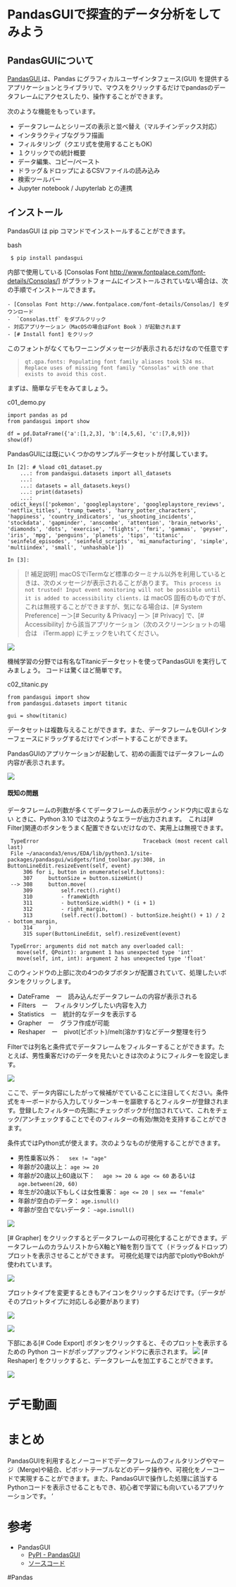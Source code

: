 PandasGUIで探査的データ分析をしてみよう
=================


## PandasGUIについて
[PandasGUI ](https://pypi.org/project/pandasgui/) は、Pandas にグラフィカルユーザインタフェース(GUI) を提供するアプリケーションとライブラリで、マウスをクリックするだけでpandasのデータフレームにアクセスしたり、操作することができます。

次のような機能をもっています。

  - データフレームとシリーズの表示と並べ替え（マルチインデックス対応）
  - インタラクティブなグラフ描画
  - フィルタリング（クエリ式を使用することもOK)
  - １クリックでの統計概要
  - データ編集、コピー/ペースト
  - ドラッグ＆ドロップによるCSVファイルの読み込み
  - 検索ツールバー
  - Jupyter notebook / Jupyterlab との連携

## インストール
PandasGUI は pip コマンドでインストールすることができます。

 bash
```
 $ pip install pandasgui
```

内部で使用している [Consolas Font http://www.fontpalace.com/font-details/Consolas/] がプラットフォームにインストールされていない場合は、次の手順でインストールできます。

    - [Consolas Font http://www.fontpalace.com/font-details/Consolas/] をダウンロード
    -  `Consolas.ttf` をダブルクリック
    - 対応アプリケーション（MacOSの場合はFont Book ）が起動されます
    - [# Install font] をクリック

このフォントがなくてもワーニングメッセージが表示されるだけなので任意です
> `qt.qpa.fonts: Populating font family aliases took 524 ms. Replace uses of missing font family "Consolas" with one that exists to avoid this cost.`


まずは、簡単なデモをみてましょう。

c01_demo.py
```
import pandas as pd
from pandasgui import show

df = pd.DataFrame({'a':[1,2,3], 'b':[4,5,6], 'c':[7,8,9]})
show(df)
```


PandasGUIには既にいくつかのサンプルデータセットが付属しています。


```
In [2]: # %load c01_dataset.py
    ...: from pandasgui.datasets import all_datasets
    ...:
    ...: datasets = all_datasets.keys()
    ...: print(datasets)
    ...:
 odict_keys(['pokemon', 'googleplaystore', 'googleplaystore_reviews', 'netflix_titles', 'trump_tweets', 'harry_potter_characters', 'happiness', 'country_indicators', 'us_shooting_incidents', 'stockdata', 'gapminder', 'anscombe', 'attention', 'brain_networks', 'diamonds', 'dots', 'exercise', 'flights', 'fmri', 'gammas', 'geyser', 'iris', 'mpg', 'penguins', 'planets', 'tips', 'titanic', 'seinfeld_episodes', 'seinfeld_scripts', 'mi_manufacturing', 'simple', 'multiindex', 'small', 'unhashable'])

In [3]:

```

> [! 補足説明] macOSでiTermなど標準のターミナル以外を利用しているときは、次のメッセージが表示されることがあります。
>   `This process is not trusted! Input event monitoring will not be possible until it is added to accessibility clients.` は macOS 固有のものですが、これは無視することができますが、気になる場合は、[# System Preference] ー＞[# Security & Privacy] ー＞ [# Privacy] で、[# Accessibility] から該当アプリケーション（次のスクリーンショットの場合は　iTerm.app) にチェックをいれてください。
>

![](images/PandasGUI_input_monitoring.png)

機械学習の分野では有名なTitanicデータセットを使ってPandasGUI を実行してみましょう。
コードは驚くほど簡単です。

c02_titanic.py
```
from pandasgui import show
from pandasgui.datasets import titanic

gui = show(titanic)
```

データセットは複数与えることができます。また、データフレームをGUIインターフェースにドラッグするだけでインポートすることができます。

PandasGUIのアプリケーションが起動して、初めの画面ではデータフレームの内容が表示されます。

![](images/PandasGUI_dataframe.png)

#### 既知の問題
データフレームの列数が多くてデータフレームの表示がウィンドウ内に収まらない ときに、Python 3.10 では次のようなエラーが出力されます。　これは[# Filter]関連のボタンをうまく配置できないだけなので、実用上は無視できます。


```
 TypeError                                 Traceback (most recent call last)
 File ~/anaconda3/envs/EDA/lib/python3.1/site-packages/pandasgui/widgets/find_toolbar.py:308, in ButtonLineEdit.resizeEvent(self, event)
     306 for i, button in enumerate(self.buttons):
     307     buttonSize = button.sizeHint()
 --> 308     button.move(
     309         self.rect().right()
     310         - frameWidth
     311         - buttonSize.width() * (i + 1)
     312         - right_margin,
     313         (self.rect().bottom() - buttonSize.height() + 1) / 2 - bottom_margin,
     314     )
     315 super(ButtonLineEdit, self).resizeEvent(event)

 TypeError: arguments did not match any overloaded call:
   move(self, QPoint): argument 1 has unexpected type 'int'
   move(self, int, int): argument 2 has unexpected type 'float'

```

このウィンドウの上部に次の4つのタブボタンが配置されていて、処理したいボタンをクリックします。

  - DateFrame　ー　読み込んだデータフレームの内容が表示される
  - Filters　ー　フィルタリングしたい内容を入力
  - Statistics　ー　統計的なデータを表示する
  - Grapher　ー　グラフ作成が可能
  - Reshaper　ー　pivot(ピボット)/melt(溶かす)などデータ整理を行う

Filterでは列名と条件式でデータフレームをフィルターすることができます。たとえば、男性乗客だけのデータを見たいときは次のようにフィルターを設定します。

![](images/PandasGUI_filter.png)

ここで、データ内容にしたがって候補がでていることに注目してください。条件式をキーボードから入力してリターンキーを謳歌するとフィルターが登録されます。登録したフィルターの先頭にチェックボックが付加されていて、これをチェック/アンチェックすることでそのフィルターの有効/無効を支持することができます。

条件式ではPython式が使えます。次のようなものが使用することができます。

  - 男性乗客以外：　 `sex != "age"`
  - 年齢が20歳以上：  `age >= 20`
  - 年齢が20歳以上60歳以下：　 `age >= 20 & age <= 60` あるいは  `age.between(20, 60)`
  - 年生が20歳以下もしくは女性乗客：  `age <= 20 | sex == "female"`
  - 年齢が空白のデータ： `age.isnull()`
  - 年齢が空白でないデータ： `~age.isnull()`



![](images/PandasGUI_statistics.png)

[# Grapher] をクリックするとデータフレームの可視化することができます。データフレームのカラムリストからX軸とY軸を割り当てて（ドラッグ＆ドロップ）プロットを表示させることができます。
可視化処理では内部でplotlyやBokhが使われています。

![](images/PandasGUI_grapher_scatter.png)

プロットタイプを変更するときもアイコンをクリックするだけです。（データがそのプロットタイプに対応しる必要があります)

![](images/PandasGUI_grapher_plot_types.png)


![](images/PandasGUI_grapher_histgram.png)

下部にある[# Code Export] ボタンをクリックすると、そのプロットを表示するための Python コードがポップアップウィンドウに表示されます。
![](https://gyazo.com/da7eb8fef7e09f6281208f1bebb56a70.png)
[# Reshaper] をクリックすると、データフレームを加工することができます。


![](images/PandasGUI_code_export.png)


# デモ動画
[](https://www.youtube.com/watch?v=NKXdolMxW2Y)


# まとめ
PandasGUIを利用するとノーコードでデータフレームのフィルタリングやマージ（Merge)や結合、ピボットテーブルなどのデータ操作や、可視化をノーコードで実現することができます。また、PandasGUIで操作した処理に該当する Pythonコードを表示させることもでき、初心者で学習にも向いているアプリケーションです。
’

# 参考
- PandasGUI
  - [PyPI - PandasGUI ](https://pypi.org/project/pandasgui/)
  - [ソースコード ](https://github.com/adrotog/PandasGUI)

#Pandas


